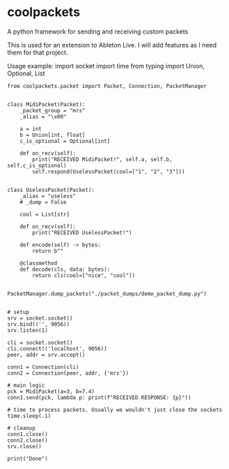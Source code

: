 # coolpackets
A python framework for sending and receiving custom packets

This is used for an extension to Ableton Live. I will add features as I need them for that project.

Usage example:
    import socket
    import time
    from typing import Union, Optional, List

    from coolpackets.packet import Packet, Connection, PacketManager


    class MidiPacket(Packet):
        _packet_group = "mrs"
        _alias = "\x00"

        a = int
        b = Union[int, float]
        c_is_optional = Optional[int]

        def on_recv(self):
            print("RECEIVED MidiPacket!", self.a, self.b, self.c_is_optional)
            self.respond(UselessPacket(cool=["1", "2", "3"]))


    class UselessPacket(Packet):
        _alias = "useless"
        # _dump = False

        cool = List[str]

        def on_recv(self):
            print("RECEIVED UselessPacket!")

        def encode(self) -> bytes:
            return b""

        @classmethod
        def decode(cls, data: bytes):
            return cls(cool=["nice", "cool"])


    PacketManager.dump_packets("./packet_dumps/demo_packet_dump.py")


    # setup
    srv = socket.socket()
    srv.bind(('', 9056))
    srv.listen(1)

    cli = socket.socket()
    cli.connect(('localhost', 9056))
    peer, addr = srv.accept()

    conn1 = Connection(cli)
    conn2 = Connection(peer, addr, {'mrs'})

    # main logic
    pck = MidiPacket(a=3, b=7.4)
    conn1.send(pck, lambda p: print(f"RECEIVED RESPONSE: {p}"))

    # time to process packets. Usually we wouldn't just close the sockets
    time.sleep(.1)

    # cleanup
    conn1.close()
    conn2.close()
    srv.close()

    print("Done")
